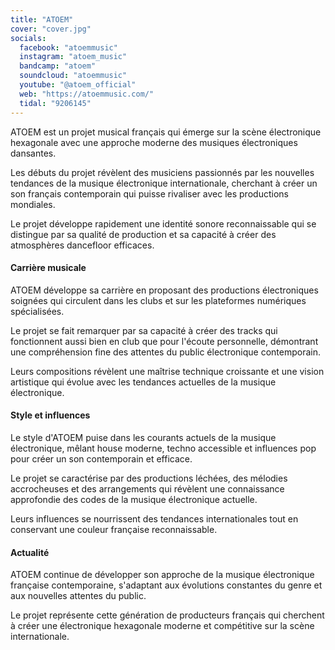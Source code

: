 ```yaml
---
title: "ATOEM"
cover: "cover.jpg"
socials:
  facebook: "atoemmusic"
  instagram: "atoem_music"
  bandcamp: "atoem"
  soundcloud: "atoemmusic"
  youtube: "@atoem_official"
  web: "https://atoemmusic.com/"
  tidal: "9206145"
---
```


ATOEM est un projet musical français qui émerge sur la scène électronique hexagonale avec une approche moderne des
musiques électroniques dansantes.

Les débuts du projet révèlent des musiciens passionnés par les nouvelles tendances de la musique électronique
internationale, cherchant à créer un son français contemporain qui puisse rivaliser avec les productions mondiales.

Le projet développe rapidement une identité sonore reconnaissable qui se distingue par sa qualité de production et sa
capacité à créer des atmosphères dancefloor efficaces.

#### Carrière musicale

ATOEM développe sa carrière en proposant des productions électroniques soignées qui circulent dans les clubs et sur les
plateformes numériques spécialisées.

Le projet se fait remarquer par sa capacité à créer des tracks qui fonctionnent aussi bien en club que pour l'écoute
personnelle, démontrant une compréhension fine des attentes du public électronique contemporain.

Leurs compositions révèlent une maîtrise technique croissante et une vision artistique qui évolue avec les tendances
actuelles de la musique électronique.

#### Style et influences

Le style d'ATOEM puise dans les courants actuels de la musique électronique, mêlant house moderne, techno accessible et
influences pop pour créer un son contemporain et efficace.

Le projet se caractérise par des productions léchées, des mélodies accrocheuses et des arrangements qui révèlent une
connaissance approfondie des codes de la musique électronique actuelle.

Leurs influences se nourrissent des tendances internationales tout en conservant une couleur française reconnaissable.

#### Actualité

ATOEM continue de développer son approche de la musique électronique française contemporaine, s'adaptant aux évolutions
constantes du genre et aux nouvelles attentes du public.

Le projet représente cette génération de producteurs français qui cherchent à créer une électronique hexagonale moderne
et compétitive sur la scène internationale.
